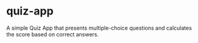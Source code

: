 # quiz-app
A simple Quiz App that presents multiple-choice questions and calculates the score based on correct answers.
